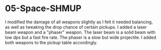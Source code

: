 # 05-Space-SHMUP
 
 I modified the damage of all weapons slightly as I felt it needed balancing, as well as tweaking the drop chance of certain pickups. I added a laser beam weapon and a "phaser" weapon. The laser beam is a solid beam with low dps but a fast fire rate. The phaser is a slow but wide projectile. I added both weapons to the pickup table accordingly.